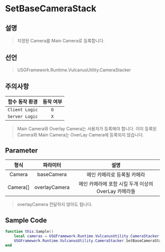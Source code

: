 # SetBaseCameraStack

## 설명
> 지정된 Camera를 Main Camera로 등록합니다.

## 선언
> USGFramework.Runtime.VulcanusUtility.CameraStacker

## 주의사항
|    **함수 동작 환경**    | **동작 여부** |
|:------------------:|:---------:|
| ```Client Logic``` |  ```O```  |
| ```Server Logic``` |  ```X```  |
> Main Camera와 Overlay Camera는 사용자가 등록해야 합니다.
> 이미 등록된 Camera와 Main Camera는 OverLay Camera에 등록되지 않습니다.

## Parameter
|  **형식**  |   **파라미터**    |              **설명**               |
|:--------:|:-------------:|:---------------------------------:|
|  Camera  |  baseCamera   |          메인 카메라로 등록될 카메라          |
| Camera[] | overlayCamera | 메인 카메라에 포함 시킬 두개 이상의 OverLay 카메라들 |
> overlayCamera 전달하지 않아도 됩니다.

## Sample Code
```lua
function this.Sample()
    local cameras = USGFramework.Runtime.VulcanusUtility.CameraStacker.GetHomelandUICamera()
    USGFramework.Runtime.VulcanusUtility.CameraStacker.SetBaseCameraStack(camera, cameras)
end
```
